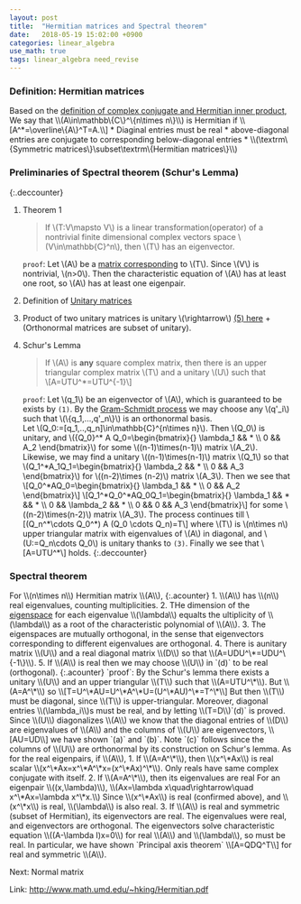 ```yaml
---
layout: post
title:  "Hermitian matrices and Spectral theorem"
date:   2018-05-19 15:02:00 +0900
categories: linear_algebra
use_math: true
tags: linear_algebra need_revise
---
```


<h3 id="hermit_mat">Definition: Hermitian matrices</h3>
Based on the <a href="{{site.url}}/linear_algebra/2018/05/18/complex-inner-prod.html#hermit_inner_prod" target="_blank">definition of complex conjugate and Hermitian inner product,</a>  
We say that \\(A\in\mathbb\{C\}^\{n\times n\}\\) is Hermitian if
\\[A^*=\overline\{A\}^T=A.\\]
* Diaginal entries must be real
* above-diagonal entries are conjugate to corresponding below-diagonal entries
* \\(\textrm\{Symmetric matrices\}\subset\textrm\{Hermitian matrices\}\\)

### Preliminaries of Spectral theorem (Schur's Lemma)

{:.deccounter}
1. Theorem 1  
	> If \\(T:V\mapsto V\\) is a linear transformation(operator) of a nontrivial finite dimensional complex vectors space \\(V\in\mathbb\{C\}^n\\), then \\(T\\) has an eigenvector.  
	
	`proof`:
	Let \\(A\\) be a <a href="{{site.url}}/linear_algebra/2018/04/21/mat-and-linear-transform.html" target="_blank">matrix corresponding</a> to \\(T\\). Since \\(V\\) is nontrivial, \\(n>0\\). Then the characteristic equation of \\(A\\) has at least one root, so \\(A\\) has at least one eigenpair.
2. Definition of <a href="{{site.url}}/linear_algebra/2018/05/15/orthonormal-basis.html#unitray_mat">Unitary matrices</a>
3. Product of two unitary matrices is unitary
\\(\rightarrow\\) <a href="{{site.url}}/linear_algebra/2018/05/15/orthonormal-basis.html#properties_of_orthonormal">(5) here</a> + (Orthonormal matrices are subset of unitary).
4. Schur's Lemma
	> If \\(A\\) is __any__ square complex matrix,  then there is an upper triangular complex matrix \\(T\\) and a unitary \\(U\\) such that  
	\\[A=UTU^*=UTU^\{-1\}\\]
	
	`proof`: Let \\(q_1\\) be an eigenvector of \\(A\\), which is guaranteed to be exists by `(1)`. By the <a href="{{site.url}}/linear_algebra/2018/05/15/orthonormal-basis.html#gram_schmidt"  target="_blank">Gram-Schmidt process</a> we may choose any \\(q'_i\\) such that \\(\\{q_1,...,q'_n\\}\\) is an orthonormal basis.  
	Let \\(Q_0:=[q_1,..,q_n]\in\mathbb\{C\}^\{n\times n\}\\). Then \\(Q_0\\) is unitary, and \\(\{Q\_0\}^\* A Q\_0=\begin\{bmatrix\}\{\} \lambda_1 && * \\\ 0 && A\_2 \end\{bmatrix\}\\) for some \\((n-1)\times(n-1)\\) matrix \\(A_2\\).  
	Likewise, we may find a unitary \\((n-1)\times(n-1)\\) matrix \\(Q_1\\) so that \\(Q_1^\*A_1Q_1=\begin\{bmatrix\}\{\} \lambda_2 && * \\\ 0 && A_3 \end\{bmatrix\}\\) for \\((n-2)\times (n-2)\\) matrix \\(A_3\\). Then we see that \\[Q_0^\*AQ_0=\begin\{bmatrix\}\{\} \lambda_1 && * \\\ 0 && A_2 \end\{bmatrix\}\\] \\[Q_1^\*Q_0^\*AQ_0Q_1=\begin\{bmatrix\}\{\} \lambda_1 && * && * \\\ 0 && \lambda_2 && * \\\ 0 && 0 && A_3 \end\{bmatrix\}\\] for some \\((n-2)\times(n-2)\\) matrix \\(A_3\\). The process continues till \\[(Q_n^\*\cdots Q_0^\*) A (Q_0 \cdots Q_n)=T\\] where \\(T\\) is \\(n\times n\\) upper triangular matrix with eigenvalues of \\(A\\) in diagonal, and \\(U:=Q_n\cdots Q_0\\) is unitary thanks to `(3)`. Finally we see that \\[A=UTU^\*\\] holds.
{:.deccounter}

<h3 id="spectral_theorem">Spectral theorem</h3>
For \\(n\times n\\) Hermitian matrix \\(A\\),
{:.acounter}
1. \\(A\\) has \\(n\\) real eigenvalues, counting multiplicities.
2. THe dimension of the <a href="http://mathworld.wolfram.com/Eigenspace.html" target="_blank">eigenspace</a> for each eigenvalue \\(\lambda\\) equalts the ultiplicity of \\(\lambda\\) as a root of the characteristic polynomial of \\(A\\).
3. The eigenspaces are mutually orthogonal, in the sense that eigenvectors corresponding to different eigenvalues are orthogonal.
4. There is aunitary matrix \\(U\\) and a real diagonal matrix \\(D\\) so that \\(A=UDU^\*=UDU^\{-1\}\\).
5. If \\(A\\) is real then we may choose \\(U\\) in `(d)` to be real (orthogonal).
{:.acounter}
`proof`:  
By the Schur's lemma there exists a unitary \\(U\\) and an upper triangular \\(T\\) such that \\(A=UTU^\*\\). But \\(A=A^\*\\) so \\[T=U^\*AU=U^\*A^\*U=(U^\*AU)^\*=T^\*\\]
But then \\(T\\) must be diagonal, since \\(T\\) is upper-triangular. Moreover, diagonal entries \\(\lambda_i\\)s must be real, and by letting \\(T=D\\)`(d)` is proved.  
Since \\(U\\) diagonalizes \\(A\\) we know that the diagonal entries of \\(D\\) are eigenvalues of \\(A\\) and the columns of \\(U\\) are eigenvectors, \\[AU=UD\\] we have shown `(a)` and `(b)`.  
Note `(c)` follows since the columns of \\(U\\) are orthonormal by its construction on Schur's lemma.  
As for the real eigenpairs, if \\(A\\),
1. If \\(A=A^\*\\), then \\(x^\*Ax\\) is real scalar  
\\(x^\*Ax=x^\*A^\*x=(x^\*Ax)^\*\\). Only reals have same complex conjugate with itself.
2. If \\(A=A^\*\\), then its eigenvalues are real  
For an eigenpair \\((x,\lambda)\\), \\(Ax=\lambda x\quad\rightarrow\quad x^\*Ax=\lambda x^\*x.\\) Since \\(x^\*Ax\\) is real (confirmed above), and \\(x^\*x\\) is real, \\(\lambda\\) is also real.
3. If \\(A\\) is real and symmetric (subset of Hermitian), its eigenvectors are real.  
The eigenvalues were real, and eigenvectors are orthogonal. The eigenvectors solve characteristic equation \\((A-\lambda I)x=0\\) for real \\(A\\) and \\(\lambda\\), so must be real.
In particular, we have shown `Principal axis theorem` \\[A=QDQ^T\\] for real and symmetric \\(A\\).
  
Next: Normal matrix

Link:
<a href="http://www.math.umd.edu/~hking/Hermitian.pdf" target="_blank">http://www.math.umd.edu/~hking/Hermitian.pdf</a>  

